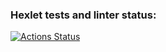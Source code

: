 ### Hexlet tests and linter status:
[![Actions Status](https://github.com/zuperRuslana/frontend-project-44/actions/workflows/hexlet-check.yml/badge.svg)](https://github.com/zuperRuslana/frontend-project-44/actions)